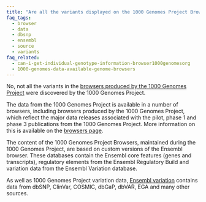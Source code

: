 ```yaml
---
title: "Are all the variants displayed on the 1000 Genomes Project Browser discovered by the project?"
faq_tags:
  - browser
  - data
  - dbsnp
  - ensembl
  - source
  - variants
faq_related:
  - can-i-get-individual-genotype-information-browser1000genomesorg
  - 1000-genomes-data-available-genome-browsers
---
```


No, not all the variants in the [browsers produced by the 1000 Genomes Project]({{site.browser_url}}) were discovered by the 1000 Genomes Project.  

The data from the 1000 Genomes Project is available in a number of browsers, including browsers produced by the 1000 Genomes Project, which reflect the major data releases associated with the pilot, phase 1 and phase 3 publications from the 1000 Genomes Project. More information on this is available on the [browsers page](/1000-genomes-browsers).

The content of the 1000 Genomes Project Browsers, maintained during the 1000 Genomes Project, are based on custom versions of the Ensembl browser. These databases contain the Ensembl core features (genes and transcripts), regulatory elements from the Ensembl Regulatory Build and variation data from the Ensembl Variation database.

As well as 1000 Genomes Project variation data, [Ensembl variation](http://www.ensembl.org/info/genome/variation/sources_documentation.html#homo_sapiens) contains data from dbSNP, ClinVar, COSMIC, dbGaP, dbVAR, EGA and many other sources.
